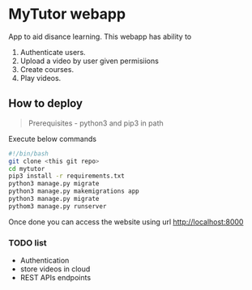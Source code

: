 # MyTutor webapp

App to aid disance learning. This webapp has ability to 
1. Authenticate users.
2. Upload a video by user given permisiions
3. Create courses.
4. Play videos.

## How to deploy

> Prerequisites - python3 and pip3 in path

Execute below commands

```bash
#!/bin/bash
git clone <this git repo>
cd mytutor
pip3 install -r requirements.txt
python3 manage.py migrate
python3 manage.py makemigrations app
python3 manage.py migrate
pythom3 manage.py runserver
```

Once done you can access the website using url <http://localhost:8000>

### TODO list

- Authentication
- store videos in cloud
- REST APIs endpoints
